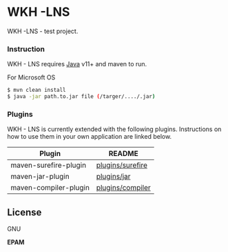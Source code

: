 # WKH -LNS

WKH -LNS - test project.

### Instruction

WKH - LNS requires [Java](https://www.oracle.com/java/technologies/downloads/#java11) v11+ and maven to run.


For Microsoft OS
```sh
$ mvn clean install
$ java -jar path.to.jar file (/targer/..../.jar)
```
### Plugins

WKH - LNS is currently extended with the following plugins. Instructions on how to use them in your own application are linked below.

| Plugin | README                    |
| ------ |---------------------------|
| maven-surefire-plugin | [plugins/surefire][PlDb0] |
| maven-jar-plugin | [plugins/jar][PlDb1]      |
| maven-compiler-plugin | [plugins/compiler][PlDb2] |


License
----
GNU

**EPAM**

[PlDb0]: https://maven.apache.org/surefire/maven-surefire-plugin/
[PlDb1]: https://maven.apache.org/plugins/maven-jar-plugin/
[PlDb2]: https://maven.apache.org/plugins/maven-compiler-plugin/

